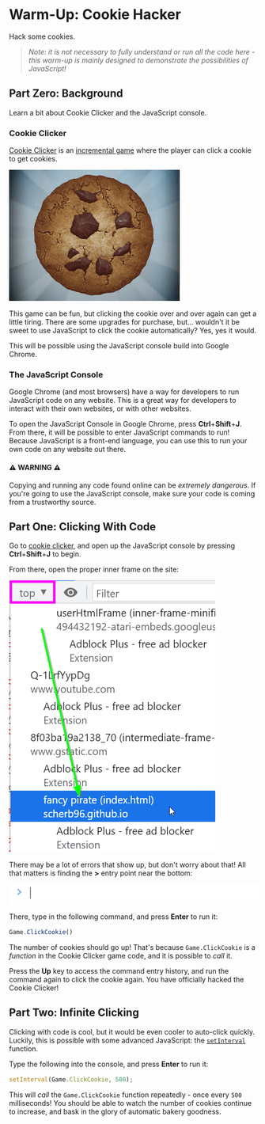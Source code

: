 # Warm-Up: Cookie Hacker
Hack some cookies.

>_Note: it is not necessary to fully understand or run all the code here - this warm-up is mainly designed to demonstrate the possibilities of JavaScript!_

## Part Zero: Background
Learn a bit about Cookie Clicker and the JavaScript console.

### Cookie Clicker
[Cookie Clicker](https://cyrillbrito.github.io/cookieclicker/) is an [incremental game](https://en.wikipedia.org/wiki/Incremental_game) where the player can click a cookie to get cookies.

![](Assets/Cookie.png)

This game can be fun, but clicking the cookie over and over again can get a little tiring. There are some upgrades for purchase, but... wouldn't it be sweet to use JavaScript to click the cookie automatically? Yes, yes it would.

This will be possible using the JavaScript console build into Google Chrome.

### The JavaScript Console
Google Chrome (and most browsers) have a way for developers to run JavaScript code on any website. This is a great way for developers to interact with their own websites, or with other websites.

To open the JavaScript Console in Google Chrome, press **Ctrl**+**Shift**+**J**. From there, it will be possible to enter JavaScript commands to run! Because JavaScript is a front-end language, you can use this to run your own code on any website out there.

#### ⚠ WARNING ⚠
Copying and running any code found online can be _extremely dangerous_. If you're going to use the JavaScript console, make sure your code is coming from a trustworthy source.

## Part One: Clicking With Code
Go to [cookie clicker](https://cyrillbrito.github.io/cookieclicker/), and open up the JavaScript console by pressing **Ctrl**+**Shift**+**J** to begin.

From there, open the proper inner frame on the site:

![](Assets/SetConsoleFrame.png)

There may be a lot of errors that show up, but don't worry about that! All that matters is finding the **>** entry point near the bottom:

![](Assets/ConsoleEntry.png)

There, type in the following command, and press **Enter** to run it:

```js
Game.ClickCookie()
```

The number of cookies should go up! That's because `Game.ClickCookie` is a _function_ in the Cookie Clicker game code, and it is possible to _call_ it.

Press the **Up** key to access the command entry history, and run the command again to click the cookie again. You have officially hacked the Cookie Clicker!

## Part Two: Infinite Clicking
Clicking with code is cool, but it would be even cooler to auto-click quickly. Luckily, this is possible with some advanced JavaScript: the [`setInterval`](https://developer.mozilla.org/en-US/docs/Web/API/setInterval) function.

Type the following into the console, and press **Enter** to run it:

```js
setInterval(Game.ClickCookie, 500);
```

This will _call_ the `Game.ClickCookie` function repeatedly - once every `500` milliseconds! You should be able to watch the number of cookies continue to increase, and bask in the glory of automatic bakery goodness.
